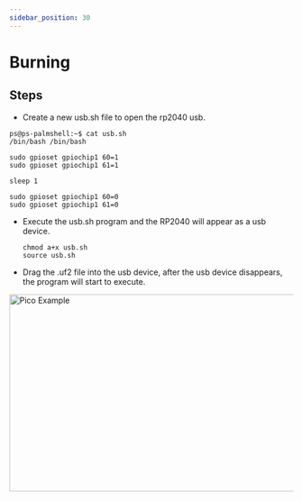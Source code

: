 ```yaml
---
sidebar_position: 30
---
```


# Burning

## Steps

- Create a new usb.sh file to open the rp2040 usb.

```
ps@ps-palmshell:~$ cat usb.sh
/bin/bash /bin/bash

sudo gpioset gpiochip1 60=1
sudo gpioset gpiochip1 61=1

sleep 1

sudo gpioset gpiochip1 60=0
sudo gpioset gpiochip1 61=0
```

- Execute the usb.sh program and the RP2040 will appear as a usb device.

  ```
  chmod a+x usb.sh
  source usb.sh
  ```

- Drag the .uf2 file into the usb device, after the usb device disappears, the program will start to execute.

<img src="/img/x/x2l/flash_program.webp" alt="Pico Example" height="350" width="700" />
